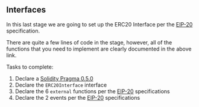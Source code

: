 ## Interfaces

In this last stage we are going to set up the ERC20 Interface per the [EIP-20](https://eips.ethereum.org/EIPS/eip-20) specification.

There are quite a few lines of code in the stage, however, all of the functions that you need to implement are clearly documented in the above link.

Tasks to complete:

1. Declare a [Solidity Pragma 0.5.0](?tab=details&scroll=Solidity%20Pragma)
2. Declare the `ERC20Interface` interface
2. Declare the 6 `external` functions per the [EIP-20](https://eips.ethereum.org/EIPS/eip-20) specifications
3. Declare the 2 events per the [EIP-20](https://eips.ethereum.org/EIPS/eip-20) specifications
